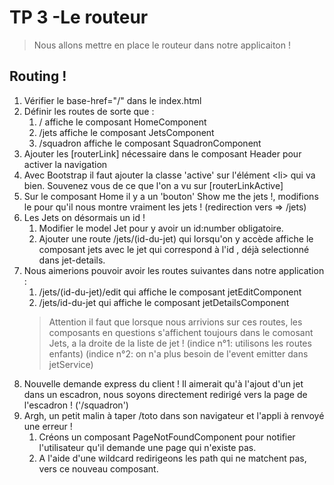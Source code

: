 # TP 3  -Le routeur

> Nous allons mettre en place le routeur dans notre applicaiton !


## Routing !


1. Vérifier le base-href="/" dans le index.html 
2. Définir les routes de sorte que :
    1. / affiche le composant HomeComponent
    2. /jets affiche le composant JetsComponent
    3. /squadron affiche le composant SquadronComponent
 3. Ajouter les [routerLink] nécessaire dans le composant Header pour activer la navigation
 4. Avec Bootstrap il faut ajouter la classe 'active' sur l'élément \<li> qui va bien.
    Souvenez vous de ce que l'on a vu sur [routerLinkActive]
 5. Sur le composant Home il y a un 'bouton' Show me the jets !, modifions le pour qu'il nous montre vraiment les 
    jets ! (redirection vers => /jets)
 6. Les Jets on désormais un id ! 
    1. Modifier le model Jet pour y avoir un id:number obligatoire.
    2. Ajouter une route /jets/(id-du-jet) qui lorsqu'on y accède affiche le composant jets
        avec le jet qui correspond à l'id , déjà selectionné dans jet-details.
 7. Nous aimerions pouvoir avoir les routes suivantes dans notre application :
    1. /jets/(id-du-jet)/edit qui affiche le composant jetEditComponent
    2. /jets/id-du-jet qui affiche le composant jetDetailsComponent
    > Attention il faut que lorsque nous arrivions sur ces routes, les composants en questions s'affichent
    toujours dans le comosant Jets, a la droite de la liste de jet ! 
    (indice n°1: utilisons les routes enfants) (indice n°2: on n'a plus besoin de l'event emitter dans jetService)
8.  Nouvelle demande express du client ! Il aimerait qu'à l'ajout d'un jet dans un escadron, nous soyons directement
    redirigé vers la page de l'escadron ! ('/squadron')
9.  Argh, un petit malin à taper /toto dans son navigateur et l'appli à renvoyé une erreur !
    1. Créons un composant PageNotFoundComponent pour notifier l'utilisateur qu'il demande une page qui n'existe pas.
    2. A l'aide d'une wildcard redirigeons les path qui ne matchent pas, vers ce nouveau composant.

### 
